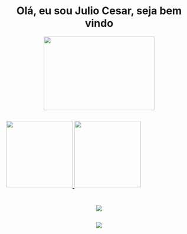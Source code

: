 <h1 align="center"> Olá, eu sou Julio Cesar, seja bem vindo </h1>


 <div align="center">
<img height="200" width="300" src='https://cdn.discordapp.com/attachments/719718722591522827/1016812590942388314/jlins_logo.gif'>
</div>

<a  href='https://jlins-portfolio.netlify.app/'>
 <h2 align="center> Veja meu portfólio </h2>
</a>

<div align="center">
  <a href="https://github.com/juliolecy">
  <img height="180em" src="https://github-readme-stats.vercel.app/api?username=juliolecy&show_icons=true&theme=midnight-purple&include_all_commits=true&count_private=true"/>
  <img height="180em" src="https://github-readme-stats.vercel.app/api/top-langs/?username=juliolecy&layout=compact&langs_count=7&theme=midnight-purple"/>
</div>

##

<div  align="center">
  <a href='https://www.linkedin.com/in/jlins/'>
    <img src="https://skillicons.dev/icons?i=linkedin" />
  </a>
</div>

##

<div  align="center">

  <a>
    <img src="https://skillicons.dev/icons?i=git,react,typescript,js,html,css,express,tailwind,sass,bootstrap,styledcomponents" />
  </a>

</div>

